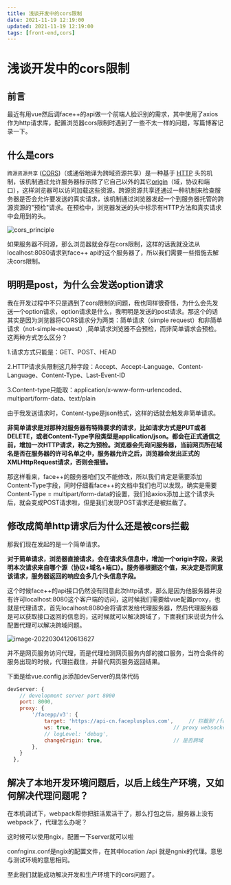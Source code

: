 ```yaml
---
title: 浅谈开发中的cors限制
date: 2021-11-19 12:19:00
updated: 2021-11-19 12:19:00
tags: [front-end,cors]
---
```


# 浅谈开发中的cors限制

## 前言

最近有用vue然后调face++的api做一个前端人脸识别的需求，其中使用了axios作为http请求库，配置浏览器cors限制时遇到了一些不太一样的问题，写篇博客记录一下。

## 什么是cors

`跨源资源共享` ([CORS](https://developer.mozilla.org/zh-CN/docs/Glossary/CORS))（或通俗地译为跨域资源共享）是一种基于 [HTTP](https://developer.mozilla.org/zh-CN/docs/Glossary/HTTP) 头的机制，该机制通过允许服务器标示除了它自己以外的其它[origin](https://developer.mozilla.org/zh-CN/docs/Glossary/Origin)（域，协议和端口），这样浏览器可以访问加载这些资源。跨源资源共享还通过一种机制来检查服务器是否会允许要发送的真实请求，该机制通过浏览器发起一个到服务器托管的跨源资源的"预检"请求。在预检中，浏览器发送的头中标示有HTTP方法和真实请求中会用到的头。

![cors_principle](https://ek1ng-typora.oss-cn-hangzhou.aliyuncs.com/img/cors_principle.png)

如果服务器不同源，那么浏览器就会存在cors限制，这样的话我就没法从localhost:8080请求到face++ api的这个服务器了，所以我们需要一些措施去解决cors限制。

## 明明是post，为什么会发送option请求

我在开发过程中不只是遇到了cors限制的问题，我也同样很奇怪，为什么会先发送一个option请求，option请求是什么，我明明是发送的post请求。那这个的话其实是因为浏览器将CORS请求分为两类：简单请求（simple request）和非简单请求（not-simple-request）,简单请求浏览器不会预检，而非简单请求会预检。这两种方式怎么区分？

1.请求方式只能是：GET、POST、HEAD

2.HTTP请求头限制这几种字段：Accept、Accept-Language、Content-Language、Content-Type、Last-Event-ID

3.Content-type只能取：application/x-www-form-urlencoded、multipart/form-data、text/plain

由于我发送请求时，Content-type是json格式，这样的话就会触发非简单请求。

**非简单请求是对那种对服务器有特殊要求的请求，比如请求方式是PUT或者DELETE，或者Content-Type字段类型是application/json。都会在正式通信之前，增加一次HTTP请求，称之为预检。浏览器会先询问服务器，当前网页所在域名是否在服务器的许可名单之中，服务器允许之后，浏览器会发出正式的XMLHttpRequest请求，否则会报错。**

那这样看来，face++的服务器咱们又不能修改，所以我们肯定是需要添加Content-Type字段，同时仔细看face++的文档中我们也可以发现，确实是需要Content-Type = multipart/form-data的设置，我们给axios添加上这个请求头后，就会变成POST请求啦，但是我们发现POST请求还是被拦截了。

## 修改成简单http请求后为什么还是被cors拦截

那我们现在发起的是一个简单请求。

**对于简单请求，浏览器直接请求，会在请求头信息中，增加一个origin字段，来说明本次请求来自哪个源（协议+域名+端口）。服务器根据这个值，来决定是否同意该请求，服务器返回的响应会多几个头信息字段。**

这个时候face++的api接口仍然没有同意此次http请求，那么是因为他服务器并没有许可localhost:8080这个客户端的访问，这时候我们需要给vue配置proxy，也就是代理请求，首先localhost:8080会将请求发给代理服务器，然后代理服务器是可以获取接口返回的信息的，这时候就可以解决跨域了，下面我们来说说为什么配置代理可以解决跨域问题。

![image-20220304120613627](https://ek1ng-typora.oss-cn-hangzhou.aliyuncs.com/img/image-20220304120613627.png)

并不是网页服务访问代理，而是代理检测网页服务内部的接口服务，当符合条件的服务出现的时候，代理拦截住，并替代网页服务返回结果。

下面是给vue.config.js添加devServer的具体代码

```js
devServer: {
    // development server port 8000
    port: 8000,
    proxy: {
        '/facepp/v3': {
            target: 'https://api-cn.faceplusplus.com',     // 拦截到'/facepp/v3'的，将axios中baseURL替换成target
            ws: true,                                 // proxy websockets
            // logLevel: 'debug',
            changeOrigin: true,                       // 是否跨域
        },
    }
  },
```

## 解决了本地开发环境问题后，以后上线生产环境，又如何解决代理问题呢？

在本机调试下，webpack帮你把脏活累活干了，那么打包之后，服务器上没有webpack了，代理怎么办呢？

这时候可以使用ngix，配置一下server就可以啦

confnginx.conf是ngix的配置文件，在其中location /api 就是ngnix的代理。意思与测试环境的意思相同。

至此我们就能成功解决开发和生产环境下的cors问题了。

